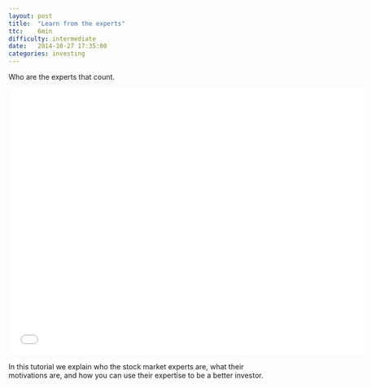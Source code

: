 ```yaml
---
layout: post
title:  "Learn from the experts"
ttc:    6min
difficulty: intermediate
date:   2014-10-27 17:35:00
categories: investing
---
```

Who are the experts that count.

<iframe width="700" height="525" src="//www.youtube.com/embed/N1KywUtYegc" frameborder="0" allowfullscreen></iframe>

In this tutorial we explain who the stock market experts are, what their motivations are, and how you can use their expertise to be a better investor.
